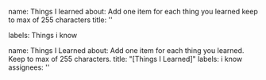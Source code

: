 name: Things I learned
about: Add one item for each thing you learned keep to max of 255 characters
title: ''

labels: Things i know

name: Things I Learned
about: Add one item for each thing you learned. Keep to max of 255 characters.
title: "[Things I Learned]"
labels: i know
assignees: ''




